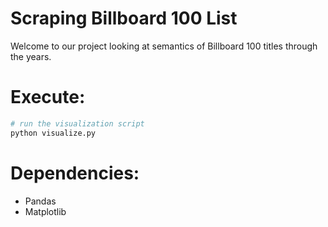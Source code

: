 Scraping Billboard 100 List
======================

Welcome to our project looking at semantics of Billboard 100 titles through the years. 

Execute:
======================
```bash
# run the visualization script
python visualize.py
```

Dependencies:
======================
- Pandas
- Matplotlib
